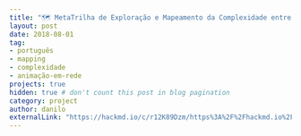 ```yaml
---
title: "🗺 MetaTrilha de Exploração e Mapeamento da Complexidade entre NÓS"
layout: post
date: 2018-08-01
tag:
- português
- mapping
- complexidade
- animação-em-rede
projects: true
hidden: true # don't count this post in blog pagination
category: project
author: danilo
externalLink: "https://hackmd.io/c/r12K89Dzm/https%3A%2F%2Fhackmd.io%2FPfthNnjIQBi04CvvyNbY6w%3Fview"
---
```

